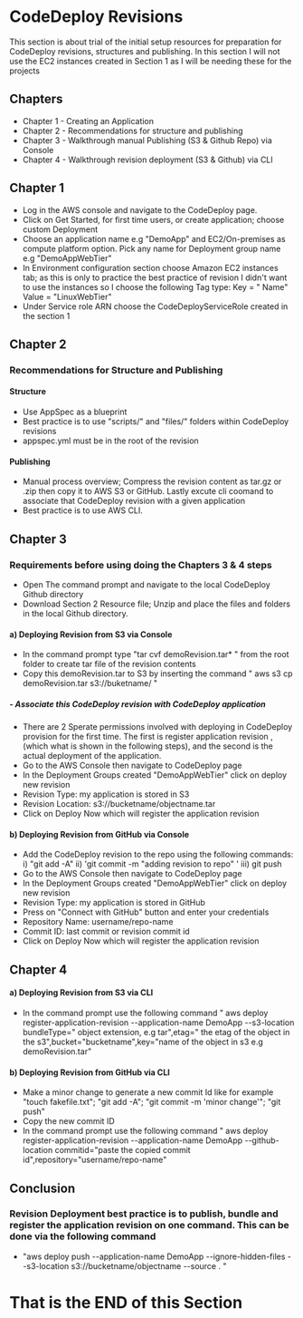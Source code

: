 # CodeDeploy Revisions 

This section is about trial of the initial setup resources for preparation for CodeDeploy revisions, structures and publishing. In this section I will not use the EC2 instances created in Section 1 as I will be needing these for the projects


## Chapters

 - Chapter 1 - Creating an Application 
 - Chapter 2 - Recommendations for structure and publishing
 - Chapter 3 - Walkthrough manual Publishing (S3 & Github Repo) via Console
 - Chapter 4 - Walkthrough revision deployment (S3 & Github) via CLI

## Chapter 1

- Log in the AWS console and navigate to the CodeDeploy page.
- Click on Get Started, for first time users, or create application; choose custom Deployment
- Choose an application name e.g "DemoApp" and EC2/On-premises as compute platform option. Pick any name for Deployment group name e.g "DemoAppWebTier"
- In Environment configuration section choose Amazon EC2 instances tab; as this is only to practice the best practice of revision I didn't want to use the instances so I choose the following Tag type:
Key = " Name"        Value = "LinuxWebTier"
- Under Service role ARN choose the CodeDeployServiceRole created in the section 1

## Chapter 2

### Recommendations for Structure and Publishing 

#### Structure

- Use AppSpec as a blueprint 
- Best practice is to use "scripts/" and "files/" folders within CodeDeploy revisions 
- appspec.yml must be in the root of the revision

#### Publishing

- Manual process overview; Compress the revision content as tar.gz or .zip then copy it to AWS S3 or GitHub. Lastly excute cli coomand to associate that CodeDeploy revision with a given application 
- Best practice is to use AWS CLI.

## Chapter 3 

### Requirements before using doing the Chapters 3 & 4 steps

- Open The command prompt and navigate to the local CodeDeploy Github directory 
- Download Section 2 Resource file; Unzip and place the files and folders in the local Github directory.

#### a) Deploying Revision from S3 via Console

- In the command prompt type "tar cvf demoRevision.tar* " from the root folder to create tar file of the revision contents 
- Copy this demoRevision.tar to S3 by inserting the command " aws s3 cp demoRevision.tar s3://buketname/ "
##### - Associate this CodeDeploy revision with CodeDeploy application 
- There are 2 Sperate permissions involved with deploying in CodeDeploy provision for the first time. The first is register application revision ,(which what is shown in the following steps), and the second is the actual deployment of the application.
- Go to the AWS Console then navigate to CodeDeploy page
- In the Deployment Groups created "DemoAppWebTier" click on deploy new revision
- Revision Type: my application is stored in S3
- Revision Location: s3://bucketname/objectname.tar
- Click on Deploy Now which will register the application revision

#### b) Deploying Revision from GitHub via Console
 
- Add the CodeDeploy revision to the repo using the following commands: i) "git add -A" ii) 'git commit -m "adding revision to repo" ' iii) git push 
- Go to the AWS Console then navigate to CodeDeploy page
- In the Deployment Groups created "DemoAppWebTier" click on deploy new revision
- Revision Type: my application is stored in GitHub
- Press on "Connect with GitHub" button and enter your credentials 
- Repository Name: username/repo-name
- Commit ID: last commit or revision commit id
- Click on Deploy Now which will register the application revision

## Chapter 4

#### a) Deploying Revision from S3 via CLI

- In the command prompt use the following command " aws deploy register-application-revision --application-name DemoApp --s3-location bundleType=" object extension, e.g tar",etag=" the etag of the object in the s3",bucket="bucketname",key="name of the object in s3 e.g demoRevision.tar"

#### b) Deploying Revision from GitHub via CLI

- Make a minor change to generate a new commit Id like for example "touch fakefile.txt"; "git add -A"; "git commit -m 'minor change'"; "git push"
- Copy the new commit ID
- In the command prompt use the following command " aws deploy register-application-revision --application-name DemoApp --github-location commitid="paste the copied commit id",repository="username/repo-name"

## Conclusion 

### Revision Deployment best practice is to publish, bundle and register the application revision on one command. This can be done via the following command
- "aws deploy push --application-name DemoApp --ignore-hidden-files --s3-location s3://bucketname/objectname --source . "


# That is the END of this Section 



